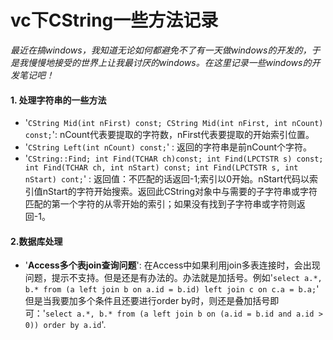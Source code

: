 vc下CString一些方法记录
==========

*最近在搞windows，我知道无论如何都避免不了有一天做windows的开发的，于是我慢慢地接受的世界上让我最讨厌的windows。在这里记录一些windows的开发笔记吧！*


#### 1. 处理字符串的一些方法 ####

- '`CString Mid(int nFirst) const; CString Mid(int nFirst, int nCount) const;`': nCount代表要提取的字符数，nFirst代表要提取的开始索引位置。
- '`CString Left(int nCount) const;`' : 返回的字符串是前nCount个字符。
- '`CString::Find; int Find(TCHAR ch)const; int Find(LPCTSTR s) const; int Find(TCHAR ch, int nStart) const; int Find(LPCTSTR s, int nStart) cont;`' : 返回值：不匹配的话返回-1;索引以0开始。nStart代码以索引值nStart的字符开始搜索。返回此CString对象中与需要的子字符串或字符匹配的第一个字符的从零开始的索引；如果没有找到子字符串或字符则返回-1。


#### 2.数据库处理 ####

- '**Access多个表join查询问题**': 在Access中如果利用join多表连接时，会出现问题，提示不支持。但是还是有办法的。办法就是加括号。例如'`select a.*, b.* from (a left join b on a.id = b.id) left join c on c.a = b.a;`' 但是当我要加多个条件且还要进行order by时，则还是叠加括号即可：'`select a.*, b.* from (a left join b on (a.id = b.id and a.id > 0)) order by a.id`'.
